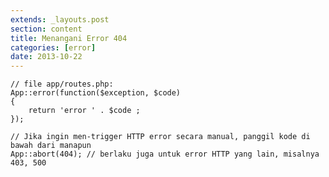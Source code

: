 ```yaml
---
extends: _layouts.post
section: content
title: Menangani Error 404
categories: [error]
date: 2013-10-22
---
```


    // file app/routes.php:
    App::error(function($exception, $code)
    {
        return 'error ' . $code ;
    });

    // Jika ingin men-trigger HTTP error secara manual, panggil kode di bawah dari manapun
    App::abort(404); // berlaku juga untuk error HTTP yang lain, misalnya 403, 500
